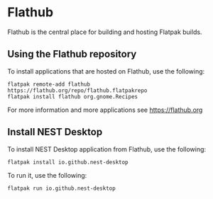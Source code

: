 # Flathub

Flathub is the central place for building and hosting Flatpak builds.

## Using the Flathub repository

To install applications that are hosted on Flathub, use the following:

```
flatpak remote-add flathub https://flathub.org/repo/flathub.flatpakrepo
flatpak install flathub org.gnome.Recipes
```

For more information and more applications see https://flathub.org

## Install NEST Desktop

To install NEST Desktop application from Flathub, use the following:

```
flatpak install io.github.nest-desktop
```

To run it, use the following:

```
flatpak run io.github.nest-desktop
```
